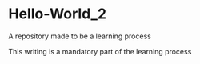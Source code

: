 # Hello-World_2
A repository made to be a learning process

This writing is a mandatory part of the learning process
